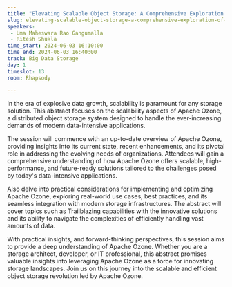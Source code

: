 ```yaml
---
title: "Elevating Scalable Object Storage: A Comprehensive Exploration of Ozone’s Trailblazing Capabilities"
slug: elevating-scalable-object-storage-a-comprehensive-exploration-of-ozones-trailblazing-capabilities
speakers:
 - Uma Maheswara Rao Gangumalla
 - Ritesh Shukla
time_start: 2024-06-03 16:10:00
time_end: 2024-06-03 16:40:00
track: Big Data Storage
day: 1
timeslot: 13
room: Rhapsody

---
```


In the era of explosive data growth, scalability is paramount for any storage solution. This abstract focuses on the scalability aspects of Apache Ozone, a distributed object storage system designed to handle the ever-increasing demands of modern data-intensive applications.
 
 
The session will commence with an up-to-date overview of Apache Ozone, providing insights into its current state, recent enhancements, and its pivotal role in addressing the evolving needs of organizations. Attendees will gain a comprehensive understanding of how Apache Ozone offers scalable, high-performance, and future-ready solutions tailored to the challenges posed by today's data-intensive applications.
 
 
 
 Also delve into practical considerations for implementing and optimizing Apache Ozone, exploring real-world use cases, best practices, and its seamless integration with modern storage infrastructures. The abstract will cover topics such as Trailblazing capabilities with the innovative solutions and its ability to navigate the complexities of efficiently handling vast amounts of data.
 
 
 
 With practical insights, and forward-thinking perspectives, this session aims to provide a deep understanding of Apache Ozone. Whether you are a storage architect, developer, or IT professional, this abstract promises valuable insights into leveraging Apache Ozone as a force for innovating storage landscapes. Join us on this journey into the scalable and efficient object storage revolution led by Apache Ozone.